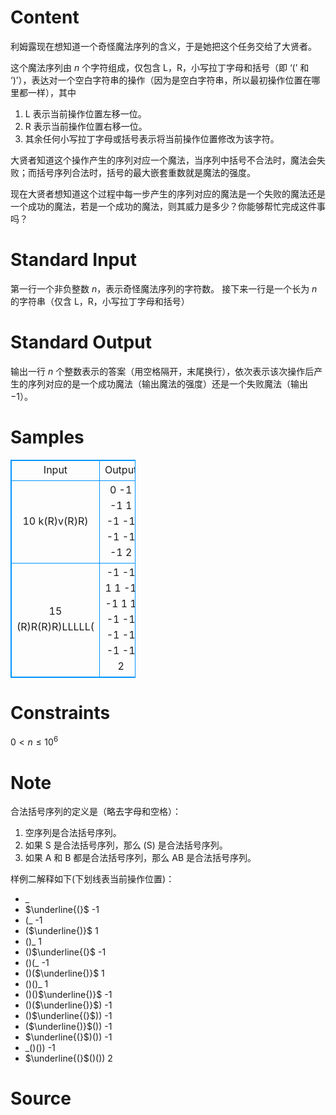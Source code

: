 
# Content

利姆露现在想知道一个奇怪魔法序列的含义，于是她把这个任务交给了大贤者。

这个魔法序列由 $n$ 个字符组成，仅包含 L，R，小写拉丁字母和括号（即 ‘(’ 和 ‘)’），表达对一个空白字符串的操作（因为是空白字符串，所以最初操作位置在哪里都一样），其中
1. L 表示当前操作位置左移一位。
2. R​ 表示当前操作位置右移一位。
3. 其余任何小写拉丁字母或括号表示将当前操作位置修改为该字符。

​大贤者知道这个操作产生的序列对应一个魔法，当序列中括号不合法时，魔法会失败；而括号序列合法时，括号的最大嵌套重数就是魔法的强度。

现在大贤者想知道这个过程中每一步产生的序列对应的魔法是一个失败的魔法还是一个成功的魔法，若是一个成功的魔法，则其威力是多少？你能够帮忙完成这件事吗？

# Standard Input

第一行一个非负整数 $n$，表示奇怪魔法序列的字符数。
接下来一行是一个长为 $n$ 的字符串（仅含 L，R，小写拉丁字母和括号）

# Standard Output

输出一行 $n$ 个整数表示的答案（用空格隔开，末尾换行），依次表示该次操作后产生的序列对应的是一个成功魔法（输出魔法的强度）还是一个失败魔法（输出 $-1$）。

# Samples

<style>
        table,table tr th, table tr td { border:1px solid #0094ff; }
        table { width: 200px; min-height: 25px; line-height: 25px; text-align: center; border-collapse: collapse;}   
    </style>
<table>
	<tr>
		<td>Input</td>
		<td>Output</td>
	</tr>
<tr><td>10
k(R)v(R)R)
</td><td>0 -1 -1 1 -1 -1 -1 -1 -1 2
</td></tr><tr><td>15
(R)R(R)R)LLLLL(
</td><td>-1 -1 1 1 -1 -1 1 1 -1 -1 -1 -1 -1 -1 2
</td></tr></table>


# Constraints

$0<n\le 10^6$

# Note

合法括号序列的定义是（略去字母和空格）：
1. 空序列是合法括号序列。
2. 如果 S 是合法括号序列，那么 (S) 是合法括号序列。
3. 如果 A 和 B 都是合法括号序列，那么 AB 是合法括号序列。

样例二解释如下(下划线表当前操作位置)：
* _
* $\underline{(}$ -1
* (_ -1
* ($\underline{)}$ 1
* ()_ 1
* ()$\underline{(}$ -1
* ()(_ -1
* ()($\underline{)}$ 1
* ()()_ 1
* ()()$\underline{)}$ -1
* ()($\underline{)}$) -1
* ()$\underline{(}$)) -1
* ($\underline{)}$()) -1
* $\underline{(}$)()) -1
* _()()) -1
* $\underline{(}$()()) 2

# Source


